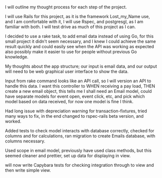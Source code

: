 
I will outline my thought process for each step of the project.

I will use Rails for this project, as it is the framework Lost_my_Name use, and
I am comfortable with it, I will use Rspec, and postgresgl, as I am familiar
with both. I will test drive as much of this project as I can.

I decided to use a rake task, to add email data instead of using Go,
for this small project it didn't seem necessary, and I knew I could achieve
the same result quickly and could easily see when the API was working as expected
also possibly make it easier to use for people without previous Go knowledge.

My thoughts about the app structure; our input is email data, and our
output will need to be web graphical user interface to show the data.

Input from rake command looks like an API call, so I will version an API
to handle this data. I want this controller to WHEN receiving a pay load, THEN
create a new email object, this tells me I shall need an Email model, could have
separate models for event open, event click, etc, and pick which model based on data
received, for now one model is fine I think.

Had long issue with depreciation warning for transaction-fixtures,
tried many ways to fix, in the end changed to rspec-rails beta version, and worked.

Added tests to check model interacts with database correctly, checked for columns
and for calculations, ran migration to create Emails database, with columns necessary.

Used scope in email model, previously have used class methods, but this seemed
cleaner and prettier, set up data for displaying in view.

will now write Capybara tests for checking integration through to view
and then write simple view.
